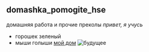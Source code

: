 ## domashka_pomogite_hse
домашняя работа и прочие преколы
*привет, я учусь*
* горошек зеленый
* мыши голыши
[мой дом](https://www.google.ru/intl/ru_ru/about/?utm_source=google-RU&utm_medium=referral&utm_campaign=hp-footer&fg=1)
![будущее](https://akket.com/wp-content/uploads/2018/08/Sberbank-Rossiya-Banki-Dengi-342.jpg)
